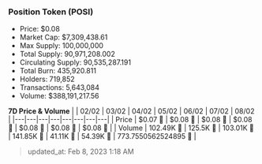 
  ### Position Token (POSI)
  - Price: $0.08
  - Market Cap: $7,309,438.61
  - Max Supply: 100,000,000
  - Total Supply: 90,971,208.002
  - Circulating Supply: 90,535,287.191
  - Total Burn: 435,920.811
  - Holders: 719,852
  - Transactions: 5,643,084
  - Volume: $388,191,217.56

  **7D Price & Volume**
  | | 02&#x2F;02 | 03&#x2F;02 | 04&#x2F;02 | 05&#x2F;02 | 06&#x2F;02 | 07&#x2F;02 | 08&#x2F;02 |
  |---|---|---|---|---|---|---|---|
  | Price | $0.07 🚀 | $0.08 🚀 | $0.08 🚀 | $0.08 🔻 | $0.08 🔻 | $0.08 🚀 | $0.08 🔻 |
  | Volume | 102.49K 🚀 | 125.5K 🚀 | 103.01K 🔻 | 141.85K 🚀 | 41.11K 🔻 | 54.39K 🚀 | 773.7550562524895 🔻 |

  > updated_at: Feb 8, 2023 1:18 AM
